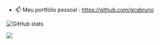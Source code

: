 
- 📫 Meu portfólio pessoal : https://github.com/gcsbruno 


![GitHub stats](https://github-readme-stats.vercel.app/api?username=brunojtp&show_icons=true&theme=tokyonight&count_private=true)

<img align="center" src="https://github-readme-stats.anuraghazra1.vercel.app/api/top-langs/?username=brunojtp&layout=compact&theme=tokyonight&count_private=true)" />
